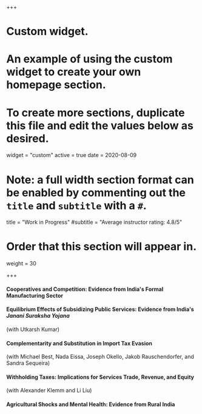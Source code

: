 +++
# Custom widget.
# An example of using the custom widget to create your own homepage section.
# To create more sections, duplicate this file and edit the values below as desired.
widget = "custom"
active = true
date = 2020-08-09

# Note: a full width section format can be enabled by commenting out the `title` and `subtitle` with a `#`.
title = "Work in Progress"
#subtitle = "Average instructor rating: 4.8/5"

# Order that this section will appear in.
weight = 30

+++

#### Cooperatives and Competition: Evidence from India's Formal Manufacturing Sector

#### Equilibrium Effects of Subsidizing Public Services: Evidence from India's *Janani Suraksha Yojana*
(with Utkarsh Kumar)

#### Complementarity and Substitution in Import Tax Evasion
(with Michael Best, Nada Eissa, Joseph Okello, Jakob Rauschendorfer, and Sandra Sequeira)

#### Withholding Taxes: Implications for Services Trade, Revenue, and Equity
(with Alexander Klemm and Li Liu)

#### Agricultural Shocks and Mental Health: Evidence from Rural India